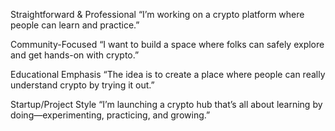 Straightforward & Professional “I’m working on a crypto platform where people can learn and practice.”

Community-Focused “I want to build a space where folks can safely explore and get hands-on with crypto.”

Educational Emphasis “The idea is to create a place where people can really understand crypto by trying it out.”

Startup/Project Style “I’m launching a crypto hub that’s all about learning by doing—experimenting, practicing, and growing.”
